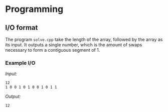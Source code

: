 # Programming

## I/O format

The program `solve.cpp` take the length of the array, followed by the array as its input. It outputs a single number, which is the amount of swaps necessary to form a contiguous segment of 1.

### Example I/O

*Input:*
```
12
1 0 0 1 0 1 0 0 1 0 1 1
```

*Output:*
```
12
```